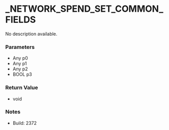 # _NETWORK_SPEND_SET_COMMON_FIELDS

No description available.

### Parameters
* Any p0
* Any p1
* Any p2
* BOOL p3

### Return Value
* void

### Notes
* Build: 2372

